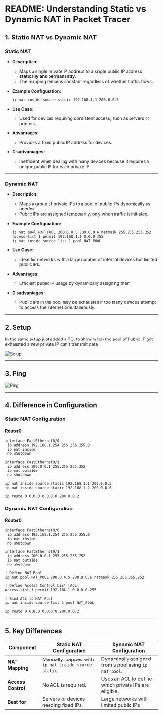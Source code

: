 # **README: Understanding Static vs Dynamic NAT in Packet Tracer**

## **1. Static NAT vs Dynamic NAT**

### **Static NAT**
- **Description:**
  - Maps a single private IP address to a single public IP address **statically and permanently**.
  - The mapping remains constant regardless of whether traffic flows.

- **Example Configuration:**
  ```plaintext
  ip nat inside source static 192.168.1.1 200.0.0.5

- **Use Case:**
  - Used for devices requiring consistent access, such as servers or printers.
  
- **Advantages:**
  - Provides a fixed public IP address for devices.

- **Disadvantages:**
  - Inefficient when dealing with many devices because it requires a unique public IP for each private IP.

---

### **Dynamic NAT**
- **Description:**
  - Maps a group of private IPs to a pool of public IPs dynamically as needed.
  - Public IPs are assigned temporarily, only when traffic is initiated.

- **Example Configuration:**
  ```plaintext
  ip nat pool NAT_POOL 200.0.0.5 200.0.0.6 netmask 255.255.255.252
  access-list 1 permit 192.168.1.0 0.0.0.255
  ip nat inside source list 1 pool NAT_POOL

- **Use Case:**
  - Ideal for networks with a large number of internal devices but limited public IPs.
  
- **Advantages:**
  - Efficient public IP usage by dynamically assigning them.

- **Disadvantages:**
  - Public IPs in the pool may be exhausted if too many devices attempt to access the internet simultaneously.


---

## **2. Setup**

In the same setup just added a PC, to show when the pool of Public IP got exhausted a new private IP can't transmit data

![Setup](1.%20Setup.png)

---

## **3. Ping**

![Ping](2.%20Ping.png)

---

## **4. Difference in Configuration**

### **Static NAT Configuration**

#### **Router0**
```plaintext
interface FastEthernet0/0
 ip address 192.168.1.254 255.255.255.0
 ip nat inside
 no shutdown

interface FastEthernet0/1
 ip address 200.0.0.1 255.255.255.252
 ip nat outside
 no shutdown

ip nat inside source static 192.168.1.1 200.0.0.5
ip nat inside source static 192.168.1.2 200.0.0.6

ip route 0.0.0.0 0.0.0.0 200.0.0.2
```

### **Dynamic NAT Configuration**

#### **Router0**
```plaintext
interface FastEthernet0/0
 ip address 192.168.1.254 255.255.255.0
 ip nat inside
 no shutdown

interface FastEthernet0/1
 ip address 200.0.0.1 255.255.255.252
 ip nat outside
 no shutdown

! Define NAT Pool
ip nat pool NAT_POOL 200.0.0.5 200.0.0.6 netmask 255.255.255.252

! Define Access Control List (ACL)
access-list 1 permit 192.168.1.0 0.0.0.255

! Bind ACL to NAT Pool
ip nat inside source list 1 pool NAT_POOL

ip route 0.0.0.0 0.0.0.0 200.0.0.2
```
---

## **5. Key Differences**

| **Component**       | **Static NAT Configuration**                         | **Dynamic NAT Configuration**                         |
|---------------------|------------------------------------------------------|-------------------------------------------------------|
| **NAT Mapping**     | Manually mapped with `ip nat inside source static`.  | Dynamically assigned from a pool using `ip nat pool`. |
| **Access Control**  | No ACL is required.                                  | Uses an ACL to define which private IPs are eligible. |
| **Best for**        | Servers or devices needing fixed IPs.                | Large networks with limited public IPs                |




